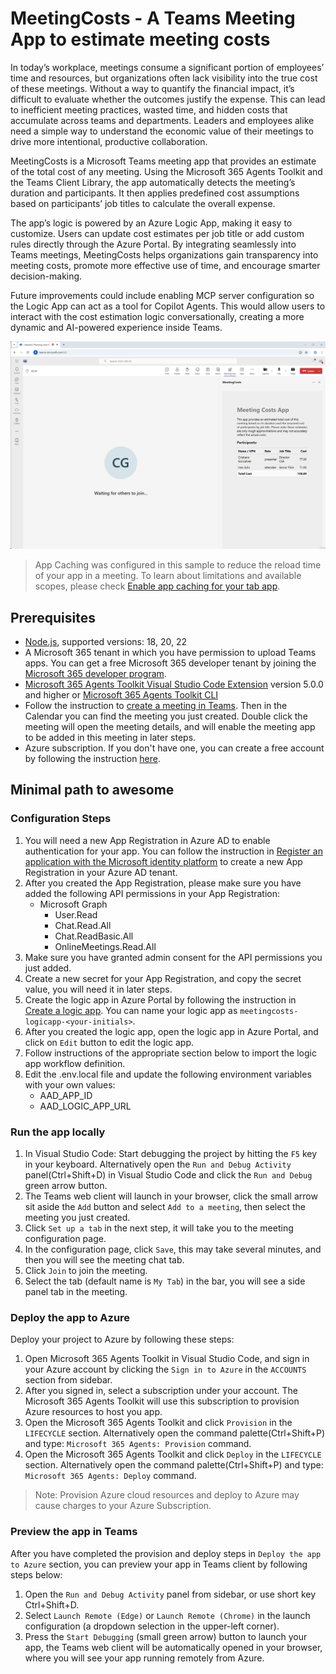 
# MeetingCosts - A Teams Meeting App to estimate meeting costs
In today’s workplace, meetings consume a significant portion of employees’ time and resources, but organizations often lack visibility into the true cost of these meetings. Without a way to quantify the financial impact, it’s difficult to evaluate whether the outcomes justify the expense. This can lead to inefficient meeting practices, wasted time, and hidden costs that accumulate across teams and departments. Leaders and employees alike need a simple way to understand the economic value of their meetings to drive more intentional, productive collaboration.

MeetingCosts is a Microsoft Teams meeting app that provides an estimate of the total cost of any meeting. Using the Microsoft 365 Agents Toolkit and the Teams Client Library, the app automatically detects the meeting’s duration and participants. It then applies predefined cost assumptions based on participants’ job titles to calculate the overall expense.

The app’s logic is powered by an Azure Logic App, making it easy to customize. Users can update cost estimates per job title or add custom rules directly through the Azure Portal. By integrating seamlessly into Teams meetings, MeetingCosts helps organizations gain transparency into meeting costs, promote more effective use of time, and encourage smarter decision-making.

Future improvements could include enabling MCP server configuration so the Logic App can act as a tool for Copilot Agents. This would allow users to interact with the cost estimation logic conversationally, creating a more dynamic and AI-powered experience inside Teams.

![MeetingCosts app screenshot showing cost estimation UI](images/2025-09-17_14-48.png)

> App Caching was configured in this sample to reduce the reload time of your app in a meeting. To learn about limitations and available scopes, please check [Enable app caching for your tab app](https://aka.ms/teamsfx-app-caching).


## Prerequisites

- [Node.js](https://nodejs.org/), supported versions: 18, 20, 22
- A Microsoft 365 tenant in which you have permission to upload Teams apps. You can get a free Microsoft 365 developer tenant by joining the [Microsoft 365 developer program](https://developer.microsoft.com/en-us/microsoft-365/dev-program).
- [Microsoft 365 Agents Toolkit Visual Studio Code Extension](https://aka.ms/teams-toolkit) version 5.0.0 and higher or [Microsoft 365 Agents Toolkit CLI](https://aka.ms/teams-toolkit-cli)
- Follow the instruction to [create a meeting in Teams](https://support.microsoft.com/en-us/office/create-a-meeting-in-teams-for-personal-and-small-business-use-eb571219-517b-49bf-afe1-4fff091efa85). Then in the Calendar you can find the meeting you just created. Double click the meeting will open the meeting details, and will enable the meeting app to be added in this meeting in later steps.
- Azure subscription. If you don't have one, you can create a free account by following the instruction [here](https://azure.microsoft.com/en-us/free/).

## Minimal path to awesome

### Configuration Steps

1. You will need a new App Registration in Azure AD to enable authentication for your app. You can follow the instruction in [Register an application with the Microsoft identity platform](https://learn.microsoft.com/en-us/azure/active-directory/develop/quickstart-register-app) to create a new App Registration in your Azure AD tenant.
1. After you created the App Registration, please make sure you have added the following API permissions in your App Registration:
    - Microsoft Graph
        - User.Read
        - Chat.Read.All
        - Chat.ReadBasic.All
        - OnlineMeetings.Read.All
1. Make sure you have granted admin consent for the API permissions you just added.
1. Create a new secret for your App Registration, and copy the secret value, you will need it in later steps.
1. Create the logic app in Azure Portal by following the instruction in [Create a logic app](https://learn.microsoft.com/en-us/azure/logic-apps/quickstart-create-first-logic-app-workflow?tabs=consumption). You can name your logic app as `meetingcosts-logicapp-<your-initials>`.
1. After you created the logic app, open the logic app in Azure Portal, and click on `Edit` button to edit the logic app.
1. Follow instructions of the appropriate section below to import the logic app workflow definition.
1. Edit the .env.local file and update the following environment variables with your own values:
    - AAD_APP_ID
    - AAD_LOGIC_APP_URL

### Run the app locally

1. In Visual Studio Code: Start debugging the project by hitting the `F5` key in your keyboard. Alternatively open the `Run and Debug Activity` panel(Ctrl+Shift+D) in Visual Studio Code and click the `Run and Debug` green arrow button.
1. The Teams web client will launch in your browser, click the small arrow sit aside the `Add` button and select `Add to a meeting`, then select the meeting you just created.
1. Click `Set up a tab` in the next step, it will take you to the meeting configuration page.
1. In the configuration page, click `Save`, this may take several minutes, and then you will see the meeting chat tab.
1. Click `Join` to join the meeting.
1. Select the tab (default name is `My Tab`) in the bar, you will see a side panel tab in the meeting.

### Deploy the app to Azure

Deploy your project to Azure by following these steps:

1. Open Microsoft 365 Agents Toolkit in Visual Studio Code, and sign in your Azure account by clicking the `Sign in to Azure` in the `ACCOUNTS` section from sidebar.
1. After you signed in, select a subscription under your account. The Microsoft 365 Agents Toolkit will use this subscription to provision Azure resources to host you app.
1. Open the Microsoft 365 Agents Toolkit and click `Provision` in the `LIFECYCLE` section. Alternatively open the command palette(Ctrl+Shift+P) and type: `Microsoft 365 Agents: Provision` command.
1. Open the Microsoft 365 Agents Toolkit and click `Deploy` in the `LIFECYCLE` section. Alternatively open the command palette(Ctrl+Shift+P) and type: `Microsoft 365 Agents: Deploy` command.

> Note: Provision Azure cloud resources and deploy to Azure may cause charges to your Azure Subscription.

### Preview the app in Teams

After you have completed the provision and deploy steps in `Deploy the app to Azure` section, you can preview your app in Teams client by following steps below:

1. Open the `Run and Debug Activity` panel from sidebar, or use short key Ctrl+Shift+D.
1. Select `Launch Remote (Edge)` or `Launch Remote (Chrome)` in the launch configuration (a dropdown selection in the upper-left corner).
1. Press the `Start Debugging` (small green arrow) button to launch your app, the Teams web client will be automatically opened in your browser, where you will see your app running remotely from Azure.

